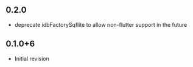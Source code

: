 ## 0.2.0

* deprecate idbFactorySqflite to allow non-flutter support in the future

## 0.1.0+6

* Initial revision
